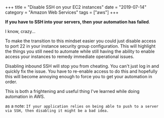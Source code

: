 +++
title = "Disable SSH on your EC2 instances"
date = "2019-07-14"
category = "Amazon Web Services"
tags = ["aws"]
+++

**If you have to SSH into your servers, then your automation has failed**. 

I know, crazy...

To make the transition to this mindset easier you could just disable access to port 22 in your instance security group configuration. This will highlight the things you still need to automate while still having the ability to enable access your instances to remedy immediate operational issues.

Disabling inbound SSH will stop you from cheating. You can't just log in and quickly fix the issue. You have to re-enable access to do this and hopefully this will become annoying enough to force you to get your automation in order.

This is both a frightening and useful thing I've learned while doing automation in AWS.


as a note: `If your application relies on being able to push to a server via SSH, then disabling it might be a bad idea.`
